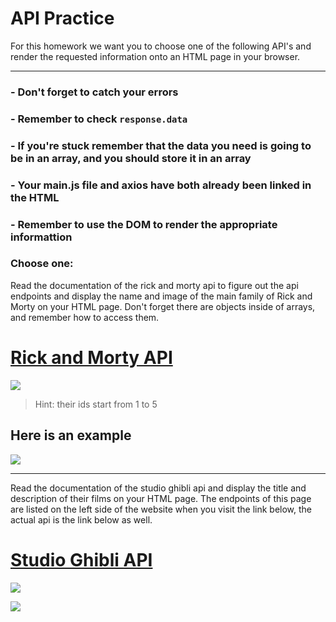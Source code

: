 
# API Practice

For this homework we want you to choose one of the following API's and render the requested information onto an HTML page in your browser.
<hr>

### - Don't forget to catch your errors
### - Remember to check ```response.data ```
### - If you're stuck remember that the data you need is going to be in an array, and you should store it in an array
### - Your main.js file and axios have both already been linked in the HTML
### - Remember to use the DOM to render the appropriate informattion



### Choose one:

Read the documentation of the rick and morty api to figure out the api endpoints and display the name and image of the main family of Rick and Morty on your HTML page. Don't forget there are objects inside of arrays, and remember how to access them.

# [Rick and Morty API](https://rickandmortyapi.com/)

![](https://i.imgur.com/idwXZ82.gif)


> Hint: their ids start from 1 to 5
## Here is an example

![](images/ss2.png)

---
Read the documentation of the studio ghibli api and display the title and description of their films on your HTML page. The endpoints of this page are listed on the left side of the website when you visit the link below, the actual api is the link below as well.

# [Studio Ghibli API](https://ghibliapi.herokuapp.com/)


![](https://img.buzzfeed.com/buzzfeed-static/static/2017-08/22/10/asset/buzzfeed-prod-fastlane-01/anigif_sub-buzz-30379-1503413975-9.gif)


![](images/ss1.png)
